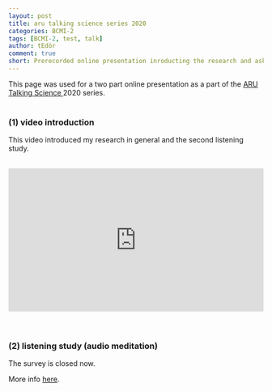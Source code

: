 ```yaml
---
layout: post
title: aru talking science series 2020
categories: BCMI-2
tags: [BCMI-2, test, talk]
author: tEdör
comment: true
short: Prerecorded online presentation inroducting the research and asking people to participate in the second listening study using binaural beats. 
---
```

This page was used for a two part online presentation as a part of the <a href="https://aru.ac.uk/community-engagement/talking-science-2020-brain-computer-music"> ARU Talking Science </a> 2020 series.
<br>
<br>

### (1) video introduction

This video introduced my research in general and the second listening study.
<br>
<br>
<div style="left: 0; width: 100%; height: 0; position: relative; padding-bottom: 56.2493%;"><iframe src="https://www.youtube.com/embed/vaSoaY8fPV4?rel=0&amp;showinfo=0" style="border: 0; top: 0; left: 0; width: 100%; height: 100%; position: absolute;" allowfullscreen scrolling="no"></iframe></div>
<br>
<br>

### (2) listening study (audio meditation)

The survey is closed now.

More info [here](/listening-study-2).
